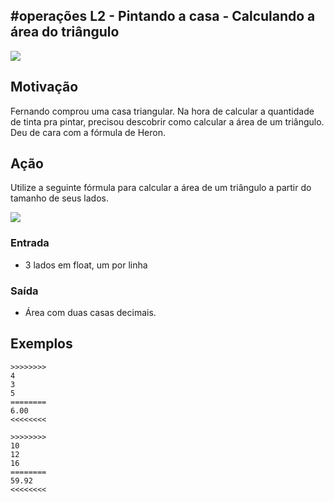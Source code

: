 ## #operações L2 - Pintando a casa - Calculando a área do triângulo

![](https://raw.githubusercontent.com/qxcodefup/moodle/master/base/002/__capa.jpg)

## Motivação

Fernando comprou uma casa triangular. Na hora de calcular a quantidade de tinta pra pintar, precisou descobrir como calcular a área de um triângulo. Deu de cara com a fórmula de Heron.

## Ação

Utilize a seguinte fórmula para calcular a área de um triângulo a partir do tamanho de seus lados.

![](https://raw.githubusercontent.com/qxcodefup/moodle/master/base/002/__heron.jpg)

### Entrada
- 3 lados em float, um por linha

### Saída
- Área com duas casas decimais.

## Exemplos

```
>>>>>>>>
4
3
5
========
6.00
<<<<<<<<

>>>>>>>>
10
12
16
========
59.92
<<<<<<<<
```


